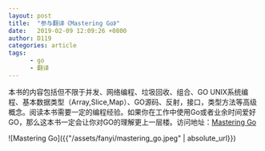 ```yaml
---
layout: post
title:  "参与翻译《Mastering Go》"
date:   2019-02-09 12:09:26 +0800
author: D119
categories: article
tags:
      - go
      - 翻译
---
```


本书的内容包括但不限于并发、网络编程、垃圾回收、组合、GO UNIX系统编程、基本数据类型（Array,Slice,Map）、GO源码、反射，接口，类型方法等高级概念。阅读本书需要一定的编程经验。如果你在工作中使用Go或者业余时间爱好GO，那么这本书一定会让你对GO的理解更上一层楼。访问地址：[Mastering Go][mastering-go-zh-cn]

![Mastering Go]({{"/assets/fanyi/mastering_go.jpeg" | absolute_url}})

[mastering-go-zh-cn]: https://wskdsgcf.gitbook.io/mastering-go-zh-cn
